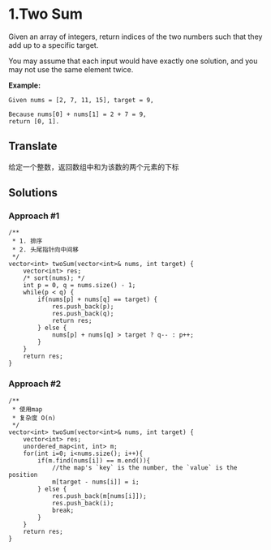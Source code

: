 # 1.Two Sum #

Given an array of integers, return indices of the two numbers such that they add up to a specific target.

You may assume that each input would have exactly one solution, and you may not use the same element twice.

**Example:**

	Given nums = [2, 7, 11, 15], target = 9,
	
	Because nums[0] + nums[1] = 2 + 7 = 9,
	return [0, 1].

## Translate ##

给定一个整数，返回数组中和为该数的两个元素的下标

## Solutions ##

### Approach #1 ###


	/**
	 * 1. 排序 
	 * 2. 头尾指针向中间移 
	 */ 
	vector<int> twoSum(vector<int>& nums, int target) {
		vector<int> res;
		/* sort(nums); */
		int p = 0, q = nums.size() - 1;
		while(p < q) {
			if(nums[p] + nums[q] == target) {
				res.push_back(p);
				res.push_back(q);
				return res; 
			} else {
				nums[p] + nums[q] > target ? q-- : p++;
			}
		}
		return res;
	}

### Approach #2 ###
	/**
	 * 使用map
	 * 复杂度 O(n) 
	 */ 
	vector<int> twoSum(vector<int>& nums, int target) {
		vector<int> res;
		unordered_map<int, int> m;
		for(int i=0; i<nums.size(); i++){
			if(m.find(nums[i]) == m.end()){
				//the map's `key` is the number, the `value` is the position
				m[target - nums[i]] = i;
			} else {
				res.push_back(m[nums[i]]);
				res.push_back(i);
				break;
			}
		}
		return res;
	}
